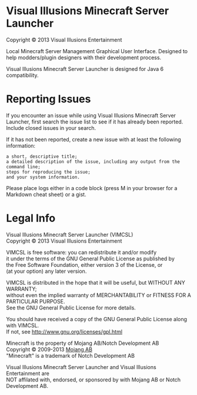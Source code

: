 Visual Illusions Minecraft Server Launcher
==========================
Copyright &copy; 2013 Visual Illusions Entertainment

Local Minecraft Server Management Graphical User Interface.
Designed to help modders/plugin designers with their development process.

Visual Illusions Minecraft Server Launcher is designed for Java 6 compatibility.

Reporting Issues
================

If you encounter an issue while using Visual Illusions Minecraft Server Launcher, first search the issue list to see if it has already been reported.
Include closed issues in your search.

If it has not been reported, create a new issue with at least the following information:

    a short, descriptive title;
    a detailed description of the issue, including any output from the command line;
    steps for reproducing the issue;
    and your system information.

Please place logs either in a code block (press M in your browser for a Markdown cheat sheet) or a gist.

Legal Info
==============

Visual Illusions Minecraft Server Launcher (VIMCSL)<br/>
Copyright &copy; 2013 Visual Illusions Entertainment<br/>

VIMCSL is free software: you can redistribute it and/or modify<br/>
it under the terms of the GNU General Public License as published by<br/>
the Free Software Foundation, either version 3 of the License, or<br/>
(at your option) any later version.<br/>

VIMCSL is distributed in the hope that it will be useful, but WITHOUT ANY WARRANTY;<br/>
without even the implied warranty of MERCHANTABILITY or FITNESS FOR A PARTICULAR PURPOSE.<br/>
See the GNU General Public License for more details.<br/>

You should have received a copy of the GNU General Public License along with VIMCSL.<br/>
If not, see http://www.gnu.org/licenses/gpl.html<br/>

Minecraft is the property of Mojang AB/Notch Development AB<br/>
Copyright &copy; 2009-2013 [Mojang AB](http://mojang.com)<br/>
"Minecraft" is a trademark of Notch Development AB<br/>

Visual Illusions Minecraft Server Launcher and Visual Illusions Entertainment are<br/>
NOT affilated with, endorsed, or sponsored by with Mojang AB or Notch Development AB.<br/>


